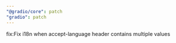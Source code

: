 ```yaml
---
"@gradio/core": patch
"gradio": patch
---
```


fix:Fix i18n when accept-language header contains multiple values
